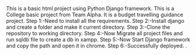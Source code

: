 This is a basic html project using Python Django framework.
This is a College basic project from Team Alpha.
It is a budget travelling guidance project.
Step 1:-Need to install all the requirements.
Step 2:-Install django and create a folder and make it current directory.
Step 3:-Clone the repository to working directory.
Step 4:-Now Migrate all project files and run sqldb file to create a db in xampp.
Step 5:-Now Start Django framework and copy the path and open it in chrome.
Step 6:-Successfully deployed.
.
